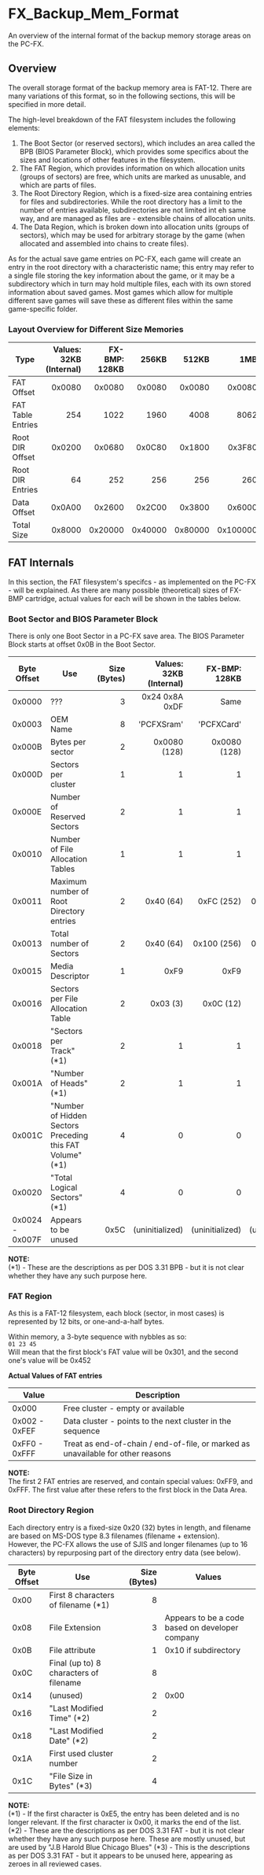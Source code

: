 # FX_Backup_Mem_Format

An overview of the internal format of the backup memory storage areas on the PC-FX.

## Overview

The overall storage format of the backup memory area is FAT-12.  There are many variations of this
format, so in the following sections, this will be specified in more detail.

The high-level breakdown of the FAT filesystem includes the following elements:
 1. The Boot Sector (or reserved sectors), which includes an area called the BPB (BIOS Parameter Block),
which provides some specifics about the sizes and locations of other features in the filesystem.
 2. The FAT Region, which provides information on which allocation units (groups of sectors) are free,
which units are marked as unusable, and which are parts of files.
 3. The Root Directory Region, which is a fixed-size area containing entries for files and
subdirectories. While the root directory has a limit to the number of entries available,
subdirectories are not limited int eh same way, and are managed as files are - extensible chains of
allocation units.
 4. The Data Region, which is broken down into allocation units (groups of sectors), which
may be used for arbitrary storage by the game (when allocated and assembled into chains to create
files).

As for the actual save game entries on PC-FX, each game will create an entry in the root directory
with a characteristic name; this entry may refer to a single file storing the key information about
the game, or it may be a subdirectory which in turn may hold multiple files, each with its own stored
information about saved games. Most games which allow for multiple different save games will save
these as different files within the same game-specific folder.

### Layout Overview for Different Size Memories

| Type | Values: 32KB (Internal) | FX-BMP: 128KB | 256KB | 512KB | 1MB | 2MB | 4MB | 8MB |
|-----------|-------------:|--------:|--------:|-------:|------:|------:|------:|------:|
| FAT Offset | 0x0080 | 0x0080 | 0x0080 | 0x0080 | 0x0080 | 0x0080 | 0x0080 | 0x0080 |
| FAT Table Entries | 254 | 1022 | 1960 | 4008 | 8062 | 8126 | 8190 | 8190 |
| Root DIR Offset | 0x0200 | 0x0680 | 0x0C80 | 0x1800 | 0x3F80 | 0x4000 | 0x4080 | 0x4080 |
| Root DIR Entries | 64 | 252 | 256 | 256 | 260 | 256 | 252 | 252 |
| Data Offset | 0x0A00 | 0x2600 | 0x2C00 | 0x3800 | 0x6000 | 0x6000 | 0x6000 | 0x6000 |
| Total Size | 0x8000 | 0x20000 | 0x40000 | 0x80000 | 0x100000 | 0x200000 | 0x400000 | 0x800000 |


## FAT Internals

In this section, the FAT filesystem's specifcs - as implemented on the PC-FX - will be explained.
As there are many possible (theoretical) sizes of FX-BMP cartridge, actual values for each will
be shown in the tables below.

### Boot Sector and BIOS Parameter Block

There is only one Boot Sector in a PC-FX save area.
The BIOS Parameter Block starts at offset 0x0B in the Boot Sector.

| Byte Offset | Use | Size (Bytes) | Values: 32KB (Internal) | FX-BMP: 128KB | 256KB | 512KB | 1MB | 2MB | 4MB | 8MB |
|-----------|-------|-------------:|------:|--------:|--------:|-------:|------:|------:|------:|------:|
| 0x0000 | ??? | 3 | 0x24 0x8A 0xDF | Same | Same | Same | Same | Same | Same | Same |
| 0x0003 | OEM Name | 8 | 'PCFXSram' | 'PCFXCard' | 'PCFXCard' | 'PCFXCard' | 'PCFXCard' | 'PCFXCard' | 'PCFXCard' | 'PCFXCard' |
| 0x000B | Bytes per sector | 2 | 0x0080 (128) | 0x0080 (128) | 0x0080 (128) | 0x0080 (128) | 0x0080 (128) | 0x0080 (128) | 0x0080 (128) | 0x0080 (128) |
| 0x000D | Sectors per cluster | 1 | 1 | 1 | 1 | 1 | 1 | 2 | 4 | 8 |
| 0x000E | Number of Reserved Sectors | 2 | 1 | 1 | 1 | 1 | 1 | 1 | 1 | 1 |
| 0x0010 | Number of File Allocation Tables | 1 | 1 | 1 | 1 | 1 | 1 | 1 | 1 | 1 |
| 0x0011 | Maximum number of Root Directory entries | 2 | 0x40 (64) | 0xFC (252) | 0x100 (256) | 0x100 (256) | 0x104 (260) | 0x100 (256) | 0xFC (252) | 0xFC (252) |
| 0x0013 | Total number of Sectors | 2 | 0x40 (64) | 0x100 (256) | 0x200 (512) | 0x400 (1024) | 0x800 (2048) |  |  |  |
| 0x0015 | Media Descriptor | 1 | 0xF9 | 0xF9 | 0xF9 | 0xF9 | 0xF9 | 0xF9 | 0xF9 | 0xF9 |
| 0x0016 | Sectors per File Allocation Table | 2 | 0x03 (3) | 0x0C (12) | 0x17 (23) | 0x2F (47) | 0x7E (126) | 0x7F (127) | 0x80 (128) | 0x80 (128) |
| 0x0018 | "Sectors per Track"(*1) | 2 | 1 | 1 | 1 | 1 | 1 | 1 | 1 | 1 |
| 0x001A | "Number of Heads"(*1) | 2 | 1 | 1 | 1 | 1 | 1 | 1 | 1 | 1 |
| 0x001C | "Number of Hidden Sectors Preceding this FAT Volume"(*1) | 4 | 0 | 0 | 0 | 0 | 0 | 0 | 0 | 0 |
| 0x0020 | "Total Logical Sectors"(*1) | 4 | 0 | 0 | 0 | 0 | 0 | 0 | 0 | 0 |
| 0x0024 - 0x007F | Appears to be unused | 0x5C | (uninitialized) | (uninitialized) | (uninitialized) | (uninitialized) | (uninitialized) | (uninitialized) | (uninitialized) | (uninitialized) |

**NOTE:**\
(*1) - These are the descriptions as per DOS 3.31 BPB - but it is not clear whether they have any such purpose here.

### FAT Region

As this is a FAT-12 filesystem, each block (sector, in most cases) is represented by 12 bits, or one-and-a-half bytes.

Within memory, a 3-byte sequence with nybbles as so:\
```01 23 45```\
Will mean that the first block's FAT value will be 0x301, and the second one's value will be 0x452

**Actual Values of FAT entries**

| Value | Description |
|-------|-------------|
| 0x000 | Free cluster - empty or available |
| 0x002 - 0xFEF | Data cluster - points to the next cluster in the sequence |
| 0xFF0 - 0xFFF | Treat as end-of-chain / end-of-file, or marked as unavailable for other reasons |

**NOTE:**\
The first 2 FAT entries are reserved, and contain special values: 0xFF9, and 0xFFF. The first value after these refers to the first block in
the Data Area.

### Root Directory Region

Each directory entry is a fixed-size 0x20 (32) bytes in length, and filename are based on MS-DOS type 8.3 filenames (filename + extension).\
However, the PC-FX allows the use of SJIS and longer filenames (up to 16 characters) by repurposing part of the directory entry data (see below).

| Byte Offset | Use | Size (Bytes) | Values |
|-----------|-------|-------------:|------|
| 0x00 | First 8 characters of filename (*1) | 8 | |
| 0x08 | File Extension | 3 | Appears to be a code based on developer company |
| 0x0B | File attribute | 1 | 0x10 if subdirectory |
| 0x0C | Final (up to) 8 characters of filename | 8 | |
| 0x14 | (unused) | 2 | 0x00 |
| 0x16 | "Last Modified Time" (*2) | 2 |  |
| 0x18 | "Last Modified Date" (*2) | 2 |  |
| 0x1A | First used cluster number | 2 |  |
| 0x1C | "File Size in Bytes" (*3) | 4 |  |



**NOTE:**\
(*1) - If the first character is 0xE5, the entry has been deleted and is no longer relevant.  If the first character ix 0x00, it marks the end of the list.
(*2) - These are the descriptions as per DOS 3.31 FAT - but it is not clear whether they have any such purpose here. These are mostly unused, but are used by "J.B Harold Blue Chicago Blues"
(*3) - This is the descriptions as per DOS 3.31 FAT - but it appears to be unused here, appearing as zeroes in all reviewed cases.
